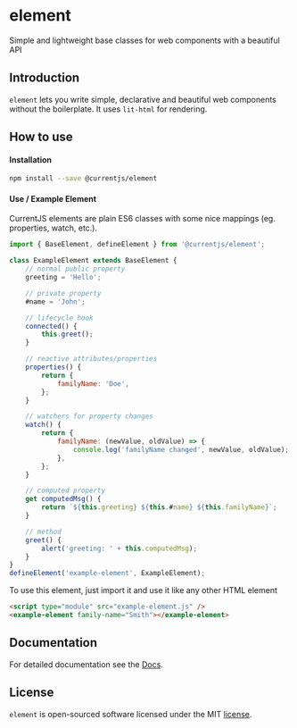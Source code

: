 # element

Simple and lightweight base classes for web components with a beautiful API

## Introduction

`element` lets you write simple, declarative and beautiful web components without the boilerplate. It uses `lit-html`
for rendering.

## How to use

#### Installation

```sh
npm install --save @currentjs/element
```

#### Use / Example Element

CurrentJS elements are plain ES6 classes with some nice mappings (eg. properties, watch, etc.).

```javascript
import { BaseElement, defineElement } from '@currentjs/element';

class ExampleElement extends BaseElement {
    // normal public property
    greeting = 'Hello';

    // private property
    #name = 'John';

    // lifecycle hook
    connected() {
        this.greet();
    }

    // reactive attributes/properties
    properties() {
        return {
            familyName: 'Doe',
        };
    }

    // watchers for property changes
    watch() {
        return {
            familyName: (newValue, oldValue) => {
                console.log('familyName changed', newValue, oldValue);
            },
        };
    }

    // computed property
    get computedMsg() {
        return `${this.greeting} ${this.#name} ${this.familyName}`;
    }

    // method
    greet() {
        alert('greeting: ' + this.computedMsg);
    }
}
defineElement('example-element', ExampleElement);
```

To use this element, just import it and use it like any other HTML element

```html
<script type="module" src="example-element.js" />
<example-element family-name="Smith"></example-element>
```

## Documentation

For detailed documentation see the [Docs](docs/README.md).

## License

`element` is open-sourced software licensed under the MIT [license](LICENSE).
